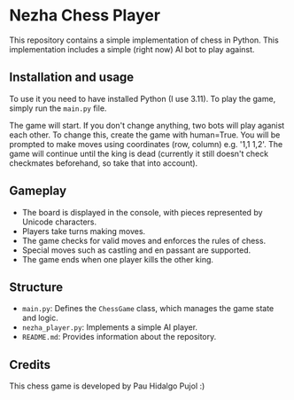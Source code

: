 # Nezha Chess Player

This repository contains a simple implementation of chess in Python. This implementation includes a simple (right now) AI bot to play against.

## Installation and usage

To use it you need to have installed Python (I use 3.11). To play the game, simply run the `main.py` file.

The game will start. If you don't change anything, two bots will play aganist each other. To change this, create the game with human=True. You will be prompted to make moves using coordinates (row, column) e.g. '1,1 1,2'. The game will continue until the king is dead (currently it still doesn't check checkmates beforehand, so take that into account).

## Gameplay

- The board is displayed in the console, with pieces represented by Unicode characters.
- Players take turns making moves.
- The game checks for valid moves and enforces the rules of chess.
- Special moves such as castling and en passant are supported.
- The game ends when one player kills the other king.

## Structure

- `main.py`: Defines the `ChessGame` class, which manages the game state and logic.
- `nezha_player.py`: Implements a simple AI player.
- `README.md`: Provides information about the repository.

## Credits

This chess game is developed by Pau Hidalgo Pujol :)